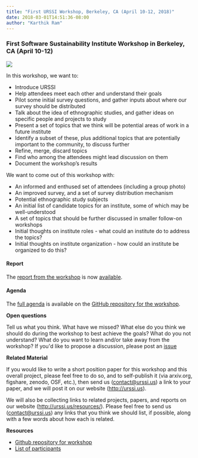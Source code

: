 ```yaml
---
title: "First URSSI Workshop, Berkeley, CA (April 10-12, 2018)"
date: 2018-03-01T14:51:36-08:00
author: "Karthik Ram"
---
```


### First Software Sustainability Institute Workshop in Berkeley, CA (April 10-12)

![](https://i.imgur.com/o8xjqVy.jpg)

In this workshop, we want to:

- Introduce URSSI
- Help attendees meet each other and understand their goals
- Pilot some initial survey questions, and gather inputs about where our survey should be distributed
- Talk about the idea of ethnographic studies, and gather ideas on specific people and projects to study
- Present a set of topics that we think will be potential areas of work in a future institute
- Identify a subset of these, plus additional topics that are potentially important to the community, to discuss further
- Refine, merge, discard topics
- Find who among the attendees might lead discussion on them
- Document the workshop’s results

We want to come out of this workshop with:

- An informed and enthused set of attendees (including a group photo)
- An improved survey, and a set of survey distribution mechanism
- Potential ethnographic study subjects
- An initial list of candidate topics for an institute, some of which may be well-understood
- A set of topics that should be further discussed in smaller follow-on workshops
- Initial thoughts on institute roles - what could an institute do to address the topics?
- Initial thoughts on institute organization - how could an institute be organized to do this?

#### Report

The [report from the workshop](http://urssi.us/blog/2018/08/23/report-from-the-first-urssi-workshop/) is now [available](http://urssi.us/blog/2018/08/23/report-from-the-first-urssi-workshop/).

####  Agenda

The [full agenda](https://github.com/si2-urssi/berkeley_workshop/blob/master/agenda.md) is available on the [GitHub repository for the workshop](https://github.com/si2-urssi/berkeley_workshop).

**Open questions**

Tell us what you think. What have we missed? What else do you think we should do during the workshop to best achieve the goals? What do you not understand? What do you want to learn and/or take away from the workshop? If you'd like to propose a discussion, please post an [issue](https://github.com/si2-urssi/berkeley_workshop/issues/new)

**Related Material**

If you would like to write a short position paper for this workshop and this overall project, please feel free to do so, and to self-publish it (via arxiv.org, figshare, zenodo, OSF, etc.), then send us (contact@urssi.us) a link to your paper, and we will post it on our website (http://urssi.us).

We will also be collecting links to related projects, papers, and reports on our website (http://urssi.us/resources/). Please feel free to send us (contact@urssi.us) any links that you think we should list, if possible, along with a few words about how each is related.

**Resources**

- [Github repository for workshop](https://github.com/si2-urssi/berkeley_workshop)
- [List of participants](https://github.com/si2-urssi/berkeley_workshop/blob/master/participants.csv)

